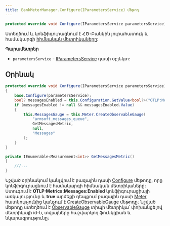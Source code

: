 ```yaml
---
title: BankMeterManager.Configure(IParametersService) մեթոդ
---
```


```c#
protected override void Configure(IParametersService parametersService)
```

Ստեղծում և կոնֆիգուրացնում է ՀԾ-Բանկին յուրահատուկ և համակարգի [հիմնական մետրիկաները](../../../../../server_api/types/MeterManager/Methods/Configure.md):

**Պարամետրեր**

* `parametersService` - [IParametersService](../../../../server_api/services/IParametersService.md) դասի օբյեկտ։

## Օրինակ

```c#
protected override void Configure(IParametersService parametersService)
{
    base.Configure(parametersService);
    bool? messagesEnabled = this.Configuration.GetValue<bool?>("OTLP:Metrics:Messages:Enabled");
    if (messagesEnabled != null && messagesEnabled.Value)
    {
        this.MessagesGauge = this.Meter.CreateObservableGauge(
            "armsoft_messages_queue",
            GetMessagesMetric,
            null,
            "Messages"
        );
    }
}
```

```c#
private IEnumerable<Measurement<int>> GetMessagesMetric()
{
    ///...
}
```

Նշված օրինակում կանչվում է բազային դասի [Configure](../../../../../server_api/types/MeterManager/Methods/Configure.md) մեթոդը, որը կոնֆիգուրացնում է համակարգի հիմնական մետրիկաները։ Ստուգում է **OTLP:Metrics:Messages:Enabled** կոնֆիգուրացիայի առկայությունը և **true** արժեքի դեպքում բազային դասի [Meter](../../../../../server_api/types/MeterManager/Properties/Meter.md) հատկությունից կանչում է [CreateObservableGauge](https://learn.microsoft.com/en-us/dotnet/api/system.diagnostics.metrics.meter.createobservablegauge) մեթոդը։ Նշված մեթոդը ստեղծում է [ObservableGauge](https://learn.microsoft.com/en-us/dotnet/api/system.diagnostics.metrics.observablegauge-1) տիպի մետրիկա՝ փոխանցելով մետրիկայի id-ն, տվյալները հաշվարկող ֆունկցիան և նկարագրությունը։ 
